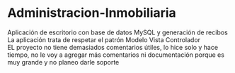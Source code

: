 # Administracion-Inmobiliaria
Aplicación de escritorio con base de datos MySQL y generación de recibos  
La aplicación trata de respetar el patrón Modelo Vista Controlador  
EL proyecto no tiene demasiados comentarios útiles, lo hice solo y hace tiempo, no le voy a agregar más comentarios ni documentación porque es muy grande y no planeo darle soporte
